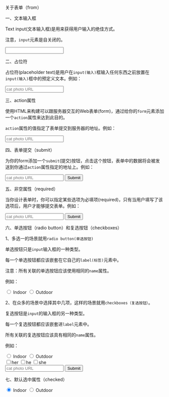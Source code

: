 关于表单（from）

一、文本输入框

Text input(文本输入框)是用来获得用户输入的绝佳方式。

注意，`input`元素是自关闭的。

<form action="/submit-cat-photo">
  <input type="text">
</form>

二、占位符

占位符(placeholder text)是用户在`input(输入)`框输入任何东西之前放置在`input(输入)`框中的预定义文本。例如：

<form action="/submit-cat-photo">
  <input type="text" placeholder="cat photo URL">
</form>

三、action属性

使用HTML来构建可以跟服务器交互的Web表单(form)，通过给你的`form`元素添加一个`action`属性来达到此目的。

`action`属性的值指定了表单提交到服务器的地址。例如：

<form action="/submit-cat-photo"><input type="text" placeholder="cat photo URL"></form>

四、表单提交（submit）

为你的form添加一个`submit`(提交)按钮，点击这个按钮，表单中的数据将会被发送到你通过`action`属性指定的地址上。例如：

<form action="/submit-cat-photo">
  <input type="text" placeholder="cat photo URL">
  <button type="submit">Submit</button>
</form>

五、非空属性（required）

当你设计表单时，你可以指定某些选项为必填项(required)，只有当用户填写了该选项后，用户才能够提交表单。例如：

<form action="/submit-cat-photo">
  <input type="text" required placeholder="cat photo URL">
  <button type="submit">Submit</button>
</form>

六、单选按钮（radio button）和复选按钮（checkboxes）

1、多选一的场景就用`radio button(单选按钮)`

单选按钮只是`input`输入框的一种类型。

每一个单选按钮都应该嵌套在它自己的`label(标签)`元素中。

注意：所有关联的单选按钮应该使用相同的`name`属性。

例如：

<form>
  <label><input type="radio" name="indoor-outdoor"> Indoor</label>
  <label><input type="radio" name="indoor-outdoor"> Outdoor</label>
</form>

2、在众多的场景中选择其中几项，这样的场景就用`checkboxes（复选按钮）`。

复选按钮是`input`的输入框的另一种类型。

每一个复选按钮都应该嵌套进`label`元素中。

所有关联的复选按钮应该具有相同的`name`属性。

例如：

<form action="/submit-cat-photo">
  <label><input type="radio" name="indoor-outdoor"> Indoor</label>
  <label><input type="radio" name="indoor-outdoor"> Outdoor</label>
  <br/>
  <label><input type="checkbox" name="personality">her</label>
  <label><input type="checkbox" name="personality">he</label>
  <label><input type="checkbox" name="personality">she</label>
    <br/>
  <input type="text" placeholder="cat photo URL" required>
  <button type="submit">Submit</button>
</form>

七、默认选中属性（checked）

<form action="/submit-cat-photo">
  <label><input type="radio" name="indoor-outdoor" checked> Indoor</label>
  <label><input type="radio" name="indoor-outdoor"> Outdoor</label>
</form>